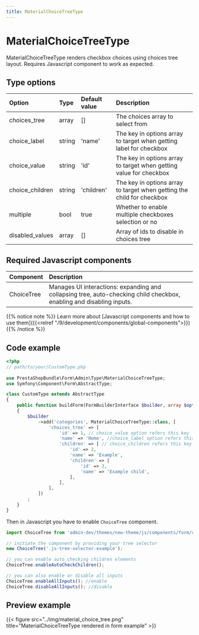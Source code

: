 ```yaml
---
title: MaterialChoiceTreeType
---
```


# MaterialChoiceTreeType

MaterialChoiceTreeType renders checkbox choices using choices tree layout. Requires Javascript component to work as expected.

## Type options

| Option          | Type   | Default value | Description                                                            |
|:----------------|:-------|:--------------|:-----------------------------------------------------------------------|
| choices_tree    | array  | []            | The choices array to select from                                       |
| choice_label    | string | 'name'        | The key in options array to target when getting label for checkbox     |
| choice_value    | string | 'id'          | The key in options array to target when getting value for checkbox     |
| choice_children | string | 'children'    | The key in options array to target when getting the child for checkbox |
| multiple        | bool   | true          | Whether to enable multiple checkboxes selection or no                  |
| disabled_values | array  | []            | Array of ids to disable in choices tree                                |

## Required Javascript components

| Component                                                       | Description                                                                                                          |
|:----------------------------------------------------------------|:---------------------------------------------------------------------------------------------------------------------|
| ChoiceTree | Manages UI interactions: expanding and collapsing tree, auto-checking child checkbox, enabling and disabling inputs. |

{{% notice note %}}
Learn more about [Javascript components and how to use them]({{<relref "/9/development/components/global-components">}})
{{% /notice %}}

## Code example

```php
<?php
// path/to/your/CustomType.php
    
use PrestaShopBundle\Form\Admin\Type\MaterialChoiceTreeType;
use Symfony\Component\Form\AbstractType;

class CustomType extends AbstractType
{
    public function buildForm(FormBuilderInterface $builder, array $options)
    {
        $builder
            ->add('categories', MaterialChoiceTreeType::class, [
                'choices_tree' => [
                    'id' => 1, // choice_value option refers this key
                    'name' => 'Home', //choice_label option refers this key
                    'children' => [ // choice_children refers this key
                        'id' => 2,
                        'name' => 'Example',
                        'children' => [
                            'id' => 3,
                            'name' => 'Example child',
                        ],
                    ],
                ],
            ])
        ;
    }
}
```

Then in Javascript you have to enable `ChoiceTree` component.

```js
import ChoiceTree from 'admin-dev/themes/new-theme/js/components/form/choice-tree';

// initiate the component by providing your tree selector
new ChoiceTree('.js-tree-selector-example');

// you can enable auto checking children elements
ChoiceTree.enableAutoCheckChildren();

// you can also enable or disable all inputs
ChoiceTree.enableAllInputs(); //enable
ChoiceTree.disableAllInputs(); //disable

```

## Preview example

{{< figure src="../img/material_choice_tree.png" title="MaterialChoiceTreeType rendered in form example" >}}

